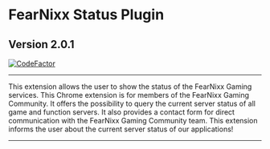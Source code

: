 # __FearNixx Status Plugin__

## Version 2.0.1

[![CodeFactor](https://www.codefactor.io/repository/github/josunlp/fng_status_plugin/badge)](https://www.codefactor.io/repository/github/josunlp/fng_status_plugin)

--------------------------------------------------------------------------------

This extension allows the user to show the status of the FearNixx Gaming services.
This Chrome extension is for members of the FearNixx Gaming Community. It offers the possibility to query the current server status of all game and function servers. It also provides a contact form for direct communication with the FearNixx Gaming Community team. This extension informs the user about the current server status of our applications!

--------------------------------------------------------------------------------

